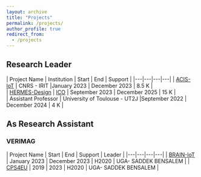 ```yaml
---
layout: archive
title: "Projects"
permalink: /projects/
author_profile: true
redirect_from:
  - /projects
---
```



## Research Leader


| Project Name |   Institution | Start | End | Support |
|---|---|---|---|
| [ACIS-IoT](https://acis-iot.github.io/) | CNRS - IRIT |January 2023 | December 2023 | 8.5 K |  
| [HERMES-Design](https://hermes-design.github.io/) | [ICO](https://www.ico-occitanie.fr/)  | September 2023 |  December 2025 | 15 K |  
| Assistant Professor | University of Toulouse - UT2J |September 2022 | December 2024 | 4 K | 


## As Research Assistant

### VERIMAG

| Project Name | Start | End | Support | Leader |
|---|---|---|---|
| [BRAIN-IoT](https://www.brain-iot.eu/) | January 2023 | December 2023 | H2020 | UGA- SADDEK BENSALEM |
| [CPS4EU](https://cps4eu.eu/) | 2019 |  2023 | H2020 | UGA- SADDEK BENSALEM | 
